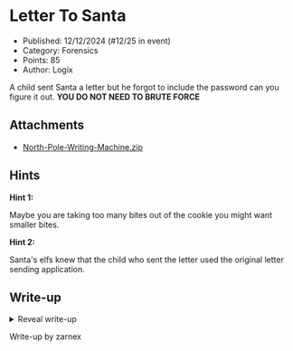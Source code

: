 # Letter To Santa

- Published: 12/12/2024 (#12/25 in event)
- Category: Forensics
- Points: 85
- Author: Logix

A child sent Santa a letter but he forgot to include the password can you figure it out. **YOU DO NOT NEED TO BRUTE
FORCE**

## Attachments

- [North-Pole-Writing-Machine.zip](https://bucket.ics.red/North-Pole-Writing-Machine.zip)

## Hints

**Hint 1:**

Maybe you are taking too many bites out of the cookie you might want smaller bites.

**Hint 2:**

Santa's elfs knew that the child who sent the letter used the original letter sending application.

## Write-up

<details>
<summary>Reveal write-up</summary>

I started off by downloading the file with `wget`.

```bash
$ file North-Pole-Writing-Machine.zip
North-Pole-Writing-Machine.zip: Zip archive data, at least v2.0 to extract, compression method=store
$ unzip North-Pole-Writing-Machine.zip
Archive:  North-Pole-Writing-Machine.zip
   creating: North-Pole-Writing-Machine/
[North-Pole-Writing-Machine.zip] North-Pole-Writing-Machine/.env password:
password incorrect--reenter:
password incorrect--reenter:
   skipping: North-Pole-Writing-Machine/.env  incorrect password
   creating: North-Pole-Writing-Machine/.git/
[North-Pole-Writing-Machine.zip] North-Pole-Writing-Machine/.git/config password:
   skipping: North-Pole-Writing-Machine/.git/config  incorrect password
   skipping: North-Pole-Writing-Machine/.git/description  incorrect password
   skipping: North-Pole-Writing-Machine/.git/HEAD  incorrect password
   creating: North-Pole-Writing-Machine/.git/hooks/
   skipping: North-Pole-Writing-Machine/.git/hooks/applypatch-msg.sample  incorrect password
   skipping: North-Pole-Writing-Machine/.git/hooks/commit-msg.sample  incorrect password
   skipping: North-Pole-Writing-Machine/.git/hooks/fsmonitor-watchman.sample  incorrect password
   skipping: North-Pole-Writing-Machine/.git/hooks/post-update.sample  incorrect password
   skipping: North-Pole-Writing-Machine/.git/hooks/pre-applypatch.sample  incorrect password
   skipping: North-Pole-Writing-Machine/.git/hooks/pre-commit.sample  incorrect password
   skipping: North-Pole-Writing-Machine/.git/hooks/pre-merge-commit.sample  incorrect password
   skipping: North-Pole-Writing-Machine/.git/hooks/pre-push.sample  incorrect password
   skipping: North-Pole-Writing-Machine/.git/hooks/pre-rebase.sample  incorrect password
   skipping: North-Pole-Writing-Machine/.git/hooks/pre-receive.sample  incorrect password
   skipping: North-Pole-Writing-Machine/.git/hooks/prepare-commit-msg.sample  incorrect password
   skipping: North-Pole-Writing-Machine/.git/hooks/push-to-checkout.sample  incorrect password
   skipping: North-Pole-Writing-Machine/.git/hooks/update.sample  incorrect password
   skipping: North-Pole-Writing-Machine/.git/index  incorrect password
   creating: North-Pole-Writing-Machine/.git/info/
   skipping: North-Pole-Writing-Machine/.git/info/exclude  incorrect password
   creating: North-Pole-Writing-Machine/.git/logs/
   skipping: North-Pole-Writing-Machine/.git/logs/HEAD  incorrect password
   creating: North-Pole-Writing-Machine/.git/logs/refs/
   creating: North-Pole-Writing-Machine/.git/logs/refs/heads/
   skipping: North-Pole-Writing-Machine/.git/logs/refs/heads/master  incorrect password
   creating: North-Pole-Writing-Machine/.git/logs/refs/remotes/
   creating: North-Pole-Writing-Machine/.git/logs/refs/remotes/origin/
   skipping: North-Pole-Writing-Machine/.git/logs/refs/remotes/origin/HEAD  incorrect password
   creating: North-Pole-Writing-Machine/.git/objects/
   creating: North-Pole-Writing-Machine/.git/objects/info/
   creating: North-Pole-Writing-Machine/.git/objects/pack/
   skipping: North-Pole-Writing-Machine/.git/objects/pack/pack-b83ec11042642601eca2115dfcc114f66f4c32ec.idx  incorrect password
   skipping: North-Pole-Writing-Machine/.git/objects/pack/pack-b83ec11042642601eca2115dfcc114f66f4c32ec.pack  incorrect password
   skipping: North-Pole-Writing-Machine/.git/packed-refs  incorrect password
   creating: North-Pole-Writing-Machine/.git/refs/
   creating: North-Pole-Writing-Machine/.git/refs/heads/
   skipping: North-Pole-Writing-Machine/.git/refs/heads/master  incorrect password
   creating: North-Pole-Writing-Machine/.git/refs/remotes/
   creating: North-Pole-Writing-Machine/.git/refs/remotes/origin/
   skipping: North-Pole-Writing-Machine/.git/refs/remotes/origin/HEAD  incorrect password
   creating: North-Pole-Writing-Machine/.git/refs/tags/
   skipping: North-Pole-Writing-Machine/.gitignore  incorrect password
   creating: North-Pole-Writing-Machine/data/
   skipping: North-Pole-Writing-Machine/data/kids-data.txt  incorrect password
   creating: North-Pole-Writing-Machine/letters/
   creating: North-Pole-Writing-Machine/letters/invoices/
   skipping: North-Pole-Writing-Machine/letters/invoices/.keep  incorrect password
   creating: North-Pole-Writing-Machine/letters/naughty/
   skipping: North-Pole-Writing-Machine/letters/naughty/.keep  incorrect password
   creating: North-Pole-Writing-Machine/letters/nice/
   skipping: North-Pole-Writing-Machine/letters/nice/.keep  incorrect password
   skipping: North-Pole-Writing-Machine/nice_letter_writer.rb  incorrect password
   skipping: North-Pole-Writing-Machine/README.md  incorrect password
   creating: North-Pole-Writing-Machine/templates/
   skipping: North-Pole-Writing-Machine/templates/invoice_sample_letter.txt  incorrect password
   skipping: North-Pole-Writing-Machine/templates/naughty_sample_letter.txt  incorrect password
   skipping: North-Pole-Writing-Machine/templates/nice_letter_template.txt.erb  incorrect password
```

The `file` command indeed verified that it was a ZIP file which crossed out it potentially being something else and it
is password protected. The challenge description states **_"YOU DO NOT NEED TO BRUTE FORCE"_**. This is really
interesting because typically you would need to crack a password protected ZIP, but we aren't supposed to. Let's get
some more information about this file with `zipinfo`...

```bash
$ 7z l -slt North-Pole-Writing-Machine.zip | head -n 60

7-Zip 23.01 (x64) : Copyright (c) 1999-2023 Igor Pavlov : 2023-06-20
 64-bit locale=en_US.UTF-8 Threads:4 OPEN_MAX:524288

Scanning the drive for archives:
1 file, 55927 bytes (55 KiB)

Listing archive: North-Pole-Writing-Machine.zip

--
Path = North-Pole-Writing-Machine.zip
Type = zip
Physical Size = 55927

----------
Path = North-Pole-Writing-Machine
Folder = +
Size = 0
Packed Size = 0
Modified = 2024-12-12 13:02:32.4356927
Created =
Accessed =
Attributes = D
Encrypted = -
Comment =
CRC =
Method = Store
Characteristics = NTFS
Host OS = FAT
Version = 20
Volume Index = 0
Offset = 0

Path = North-Pole-Writing-Machine/.env
Folder = -
Size = 71
Packed Size = 83
Modified = 2024-12-12 13:04:01.8125242
Created =
Accessed =
Attributes = A
Encrypted = +
Comment =
CRC = 74D6659E
Method = ZipCrypto Store
Characteristics = NTFS : Encrypt
Host OS = FAT
Version = 20
Volume Index = 0
Offset = 57

# [Truncated for brevity] with head -n 60
```

`7z` is really good for getting more information about the file. I used `l` which lists contents of archive and `-slt`
which shows technical information for `l` (List) command. Now we see that the method of encryption is **ZipCrypto
Store**. _Zipcrypto_ is vulnerable encryption method where a user can exploit it if they have 8-12 bytes of known
information about the stored file.

So now we know we can use the Biham and Kocher plaintext attack on the ZIP since it uses _Zipcrypto_ and the perfect
tool for this is `BKcrack`. Lets use it, but before that we need to find the original repo.

All I did was search the name up on Github and I found this...

![](./git.png)

I assuming it is the oldest repo and the rest are all forks, lets download a single file. I picked `README.txt`. Now
let's use `Bkcrack` to crack it!

```bash
$ cat plaintext.txt
# ERB Templates: North Pole Writing Machine
$ bkcrack -C North-Pole-Writing-Machine.zip -c North-Pole-Writing-Machine/README.md -p plaintext.txt
bkcrack 1.7.1 - 2024-12-21
[19:59:09] Z reduction using 37 bytes of known plaintext
100.0 % (37 / 37)
[19:59:09] Attack on 214860 Z values at index 6
100.0 % (214860 / 214860)
[20:07:03] Could not find the keys.
```

I found this extremely odd because I thought it was the exact text but digging deeper I found this...

```bash
$ xxd plaintext.txt
00000000: 2320 4552 4220 5465 6d70 6c61 7465 733a  # ERB Templates:
00000010: 204e 6f72 7468 2050 6f6c 6520 5772 6974   North Pole Writ
00000020: 696e 6720 4d61 6368 696e 650a            ing Machine.
```

`0a`is the _Line Feed_ character, essentially meaning `\n` or end of line. If the system where the ZIP is generated is
Windows, it takes all the _Line Feeds_ and makes them _Carriage Return Line Feed (CRLF)_. Fix this issue I can remove
all Line Feeds with this command `tr -d '\n' < plaintext.txt > plaintext1.txt`. `-d` deletes all occurrences of `\n`
characters.

```bash
$ tr -d '\n' < plaintext.txt > plaintext1.txt
$ xxd plaintext1.txt
00000000: 2320 4552 4220 5465 6d70 6c61 7465 733a  # ERB Templates:
00000010: 204e 6f72 7468 2050 6f6c 6520 5772 6974   North Pole Writ
00000020: 696e 6720 4d61 6368 696e 65              ing Machine
```

As we can see, our LF character is gone. Let's try `bkcrack` once more!

```bash
$ bkcrack -C North-Pole-Writing-Machine.zip -c North-Pole-Writing-Machine/README.md -p plaintext1.txt
bkcrack 1.7.1 - 2024-12-21
[20:19:00] Z reduction using 36 bytes of known plaintext
100.0 % (36 / 36)
[20:19:01] Attack on 218338 Z values at index 6
Keys: 9310e3e7 c19b7b37 2e82342d
66.6 % (145420 / 218338)
Found a solution. Stopping.
You may resume the attack with the option: --continue-attack 145420
[20:24:38] Keys
9310e3e7 c19b7b37 2e82342d
```

Now that we have our keys we can do this...

```bash
$ bkcrack -C North-Pole-Writing-Machine.zip -k 9310e3e7 c19b7b37 2e82342d -D nopass.zip

bkcrack 1.7.1 - 2024-12-21
[21:11:52] Writing decrypted archive nopass.zip
100.0 % (37 / 37)

$ unzip nopass.zip
Archive:  nopass.zip
   creating: North-Pole-Writing-Machine/
 extracting: North-Pole-Writing-Machine/.env
   creating: North-Pole-Writing-Machine/.git/
 extracting: North-Pole-Writing-Machine/.git/config
 extracting: North-Pole-Writing-Machine/.git/description
 extracting: North-Pole-Writing-Machine/.git/HEAD
   creating: North-Pole-Writing-Machine/.git/hooks/
 extracting: North-Pole-Writing-Machine/.git/hooks/applypatch-msg.sample
 extracting: North-Pole-Writing-Machine/.git/hooks/commit-msg.sample
 extracting: North-Pole-Writing-Machine/.git/hooks/fsmonitor-watchman.sample
# Truncated for brevity
```

Yes we unlocked the ZIP! Time to search for the flag...

```bash
$ la
total 32K
drwxr-xr-x 2 zarnex zarnex 4.0K Dec 12 12:02 data
-rw-r--r-- 1 zarnex zarnex   71 Dec 12 12:04 .env
drwxr-xr-x 7 zarnex zarnex 4.0K Dec 23 21:14 .git
-rw-r--r-- 1 zarnex zarnex   36 Dec 12 12:02 .gitignore
drwxr-xr-x 5 zarnex zarnex 4.0K Dec 12 12:02 letters
-rw-r--r-- 1 zarnex zarnex  540 Dec 12 12:02 nice_letter_writer.rb
-rw-r--r-- 1 zarnex zarnex  126 Dec 12 12:02 README.md
drwxr-xr-x 2 zarnex zarnex 4.0K Dec 12 12:02 templates

$ la ../North-Pole-Writing-Machine-github-repo
total 28K
drwxr-xr-x 2 zarnex zarnex 4.0K Dec 23 23:20 data
drwxr-xr-x 8 zarnex zarnex 4.0K Dec 23 23:20 .git
-rw-r--r-- 1 zarnex zarnex   31 Dec 23 23:20 .gitignore
drwxr-xr-x 5 zarnex zarnex 4.0K Dec 23 23:20 letters
-rw-r--r-- 1 zarnex zarnex  516 Dec 23 23:20 nice_letter_writer.rb
-rw-r--r-- 1 zarnex zarnex  123 Dec 23 23:20 README.md
drwxr-xr-x 2 zarnex zarnex 4.0K Dec 23 23:20 templates
```

There seems to be a `.env` folder in the challenge ZIP but not the original ZIP; I wonder what's inside it...

```bash
$ cat .env
Enviroment Variables
--------------------
c​sd{Uns3cu4e_Encrypti0n}%
```

Yes finally!!!!

Flag: `c​sd{Uns3cu4e_Encrypti0n}`

</details>

Write-up by zarnex

